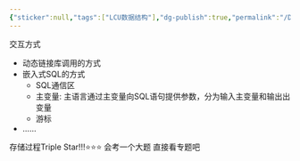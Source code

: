 ```yaml
---
{"sticker":null,"tags":["LCU数据结构"],"dg-publish":true,"permalink":"/DataBase Systems/LCU Database System/第八章 数据库编程/","dgPassFrontmatter":true,"noteIcon":"","created":"2025-08-15T09:39:19.250+08:00","updated":"2025-06-21T15:11:08.060+08:00"}
---
```


交互方式
- 动态链接库调用的方式
- 嵌入式SQL的方式
	- SQL通信区
	- 主变量: 主语言通过主变量向SQL语句提供参数，分为输入主变量和输出出变量
	- 游标
- ……

存储过程Triple Star!!!⭐⭐⭐ 会考一个大题
直接看专题吧

